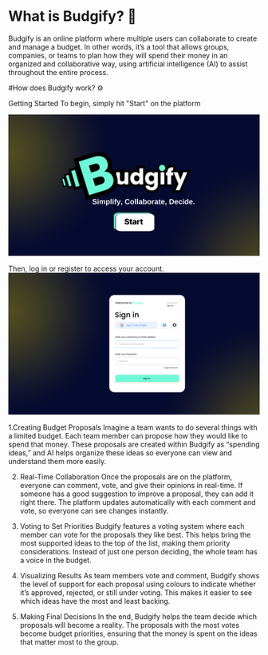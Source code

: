 # What is Budgify? 🤔

Budgify is an online platform where multiple users can collaborate to create and manage a budget. 
In other words, it’s a tool that allows groups, companies, or teams to plan how they will spend their money in an organized and collaborative way, using artificial intelligence (AI) to assist throughout the entire process.

#How does Budgify work? ⚙️

Getting Started To begin, simply hit "Start" on the platform

![Component%202%20(1).png](https://github.com/ristoxxx/budgify/blob/befc3cccac9ecfcc745fb5c61680da4ad67efc5f/public/Component%202%20(1).png)

Then, log in or register to access your account.
![Component%202%20(1).png](https://github.com/ristoxxx/budgify/blob/b237a7102cac657f606d734823cd4c1a3cd8dace/public/Component%201%20(1).png)

1.Creating Budget Proposals
   Imagine a team wants to do several things with a limited budget. Each team member can propose how they would like to spend that money. These proposals are created within Budgify as “spending ideas,” and AI helps organize these ideas so everyone can view and understand them more easily.

2. Real-Time Collaboration
   Once the proposals are on the platform, everyone can comment, vote, and give their opinions in real-time. If someone has a good suggestion to improve a proposal, they can add it right there. The platform updates automatically with each comment and vote, so everyone can see changes instantly.

3. Voting to Set Priorities
   Budgify features a voting system where each member can vote for the proposals they like best. This helps bring the most supported ideas to the top of the list, making them priority considerations. Instead of just one person deciding, the whole team has a voice in the budget.

4. Visualizing Results
   As team members vote and comment, Budgify shows the level of support for each proposal using colours to indicate whether it’s approved, rejected, or still under voting. This makes it easier to see which ideas have the most and least backing.

5. Making Final Decisions
   In the end, Budgify helps the team decide which proposals will become a reality. The proposals with the most votes become budget priorities, ensuring that the money is spent on the ideas that matter most to the group.
